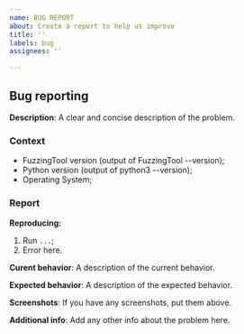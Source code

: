 ```yaml
---
name: BUG REPORT
about: Create a report to help us improve
title: ''
labels: bug
assignees: ''

---
```


## Bug reporting
**Description**: A clear and concise description of the problem.

### Context
 * FuzzingTool version (output of FuzzingTool --version);
 * Python version (output of python3 --version);
 * Operating System;

### Report
**Reproducing:**
 1. Run `...`;
 2. Error here.

**Curent behavior**: A description of the current behavior.

**Expected behavior**: A description of the expected behavior.

**Screenshots**: If you have any screenshots, put them above.

**Additional info**: Add any other info about the problem here.
